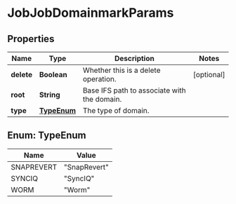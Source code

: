 
# JobJobDomainmarkParams

## Properties
Name | Type | Description | Notes
------------ | ------------- | ------------- | -------------
**delete** | **Boolean** | Whether this is a delete operation. |  [optional]
**root** | **String** | Base IFS path to associate with the domain. | 
**type** | [**TypeEnum**](#TypeEnum) | The type of domain. | 


<a name="TypeEnum"></a>
## Enum: TypeEnum
Name | Value
---- | -----
SNAPREVERT | &quot;SnapRevert&quot;
SYNCIQ | &quot;SyncIQ&quot;
WORM | &quot;Worm&quot;



